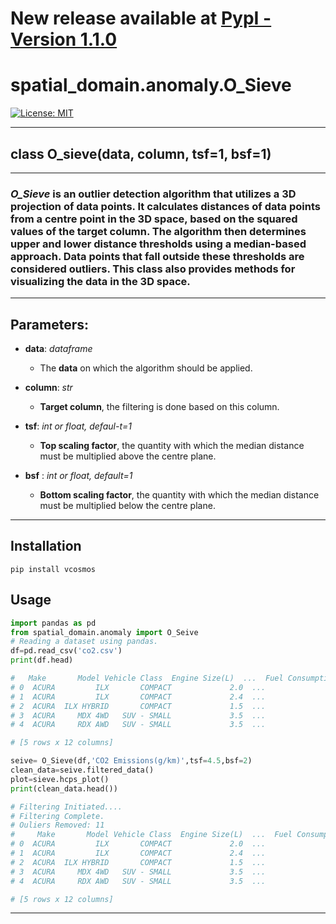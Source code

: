 # New release available at [PypI -Version 1.1.0](https://pypi.org/project/vcosmos/) 
# __spatial_domain.anomaly__.O_Sieve
[![License: MIT](https://img.shields.io/badge/License-MIT-green.svg)](https://opensource.org/licenses/MIT)

---
## class __O_sieve__(data, column, tsf=1, bsf=1)
---

### ___O_Sieve___ is an outlier detection algorithm that utilizes a 3D projection of data points. It calculates distances of data points from a centre point in the 3D space, based on the squared values of the target column. The algorithm then determines upper and lower distance thresholds using a median-based approach. Data points that fall outside these thresholds are considered outliers. This class also provides methods for visualizing the data in the 3D space. 
  

---
## Parameters:

- __data__: _dataframe_
    - The __data__ on which the algorithm should be applied.

- __column__: _str_
    - __Target column__, the filtering is done based on this column.

- __tsf__: _int or float, defaul-t=1_
    - __Top scaling factor__, the quantity with which the median distance must be multiplied above the centre plane.

- __bsf__ : _int or float, default=1_
    - __Bottom scaling factor__, the quantity with which the median distance must be multiplied below the centre plane.
---
## Installation
```pip install vcosmos```

## Usage
```python
import pandas as pd
from spatial_domain.anomaly import O_Seive
# Reading a dataset using pandas.
df=pd.read_csv('co2.csv')
print(df.head)

#   Make       Model Vehicle Class  Engine Size(L)  ...  Fuel Consumption Hwy (L/100 km) Fuel Consumption Comb (L/100 km) Fuel Consumption Comb (mpg)  CO2 Emissions(g/km)
# 0  ACURA         ILX       COMPACT             2.0  ...                              6.7                              8.5                          33                  196
# 1  ACURA         ILX       COMPACT             2.4  ...                              7.7                              9.6                          29                  221
# 2  ACURA  ILX HYBRID       COMPACT             1.5  ...                              5.8                              5.9                          48                  136
# 3  ACURA     MDX 4WD   SUV - SMALL             3.5  ...                              9.1                             11.1                          25                  255
# 4  ACURA     RDX AWD   SUV - SMALL             3.5  ...                              8.7                             10.6                          27                  244

# [5 rows x 12 columns]

seive= O_Sieve(df,'CO2 Emissions(g/km)',tsf=4.5,bsf=2)
clean_data=seive.filtered_data()
plot=sieve.hcps_plot()
print(clean_data.head())

# Filtering Initiated....
# Filtering Complete.
# Ouliers Removed: 11
#     Make       Model Vehicle Class  Engine Size(L)  ...  Fuel Consumption Hwy (L/100 km) Fuel Consumption Comb (L/100 km) Fuel Consumption Comb (mpg)  CO2 Emissions(g/km)
# 0  ACURA         ILX       COMPACT             2.0  ...                              6.7                              8.5                          33                  196
# 1  ACURA         ILX       COMPACT             2.4  ...                              7.7                              9.6                          29                  221
# 2  ACURA  ILX HYBRID       COMPACT             1.5  ...                              5.8                              5.9                          48                  136
# 3  ACURA     MDX 4WD   SUV - SMALL             3.5  ...                              9.1                             11.1                          25                  255
# 4  ACURA     RDX AWD   SUV - SMALL             3.5  ...                              8.7                             10.6                          27                  244

# [5 rows x 12 columns]
```
---

